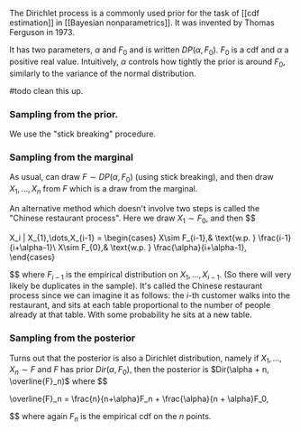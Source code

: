 The Dirichlet process is a commonly used prior for the task of [[cdf estimation]] in [[Bayesian nonparametrics]]. It was invented by Thomas Ferguson in 1973. 

It has two parameters, $\alpha$ and $F_0$ and is written $DP(\alpha,F_0)$. $F_0$ is a cdf and $\alpha$ a positive real value. Intuitively, $\alpha$ controls how tightly the prior is around $F_0$, similarly to the variance of the normal distribution. 

#todo clean this up.

### Sampling from the prior.  
We use the "stick breaking" procedure. 

### Sampling from the marginal 
As usual, can draw $F\sim DP(\alpha,F_0)$ (using stick breaking), and then draw $X_1,\dots,X_n$ from $F$ which is a draw from the marginal. 

An alternative method which doesn't involve two steps is called the "Chinese restaurant process". Here we draw $X_1\sim F_0$, and then 
$$

X_i | X_{1},\dots,X_{i-1} = \begin{cases}
X\sim F_{i-1},& \text{w.p. } \frac{i-1}{i+\alpha-1}\\
X\sim F_{0},& \text{w.p. } \frac{\alpha}{i+\alpha-1},
\end{cases}

$$
where $F_{i-1}$ is the empirical distribution on $X_1,\dots,X_{i-1}$. (So there will very likely be duplicates in the sample). It's called the Chinese restaurant process since we can imagine it as follows: the $i$-th customer walks into the restaurant, and sits at each table proportional to the number of people already at that table. With some probability he sits at a new table. 

### Sampling from the posterior 
Turns out that the posterior is also a Dirichlet distribution, namely if $X_1,\dots,X_n\sim F$ and $F$ has prior $Dir(\alpha,F_0)$, then the posterior is $Dir(\alpha + n, \overline{F}_n)$ where 
$$

\overline{F}_n = \frac{n}{n+\alpha}F_n + \frac{\alpha}{n + \alpha}F_0,

$$
where again $F_n$ is the empirical cdf on the $n$ points. 

